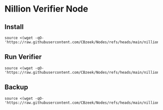 # Nillion Verifier Node

## Install
```
source <(wget -qO- 'https://raw.githubusercontent.com/CBzeek/Nodes/refs/heads/main/nillion/verifier/install.sh')
```

## Run Verifier
```
source <(wget -qO- 'https://raw.githubusercontent.com/CBzeek/Nodes/refs/heads/main/nillion/verifier/run.sh')
```

## Backup
```
source <(wget -qO- 'https://raw.githubusercontent.com/CBzeek/Nodes/refs/heads/main/nillion/verifier/backup.sh')
```
